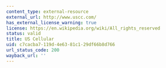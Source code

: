 ```yaml
---
content_type: external-resource
external_url: http://www.uscc.com/
has_external_license_warning: true
license: https://en.wikipedia.org/wiki/All_rights_reserved
status: valid
title: US Cellular
uid: c7cacba7-119d-4e63-81c1-29df66b8d766
url_status_code: 200
wayback_url: ''
---
```

